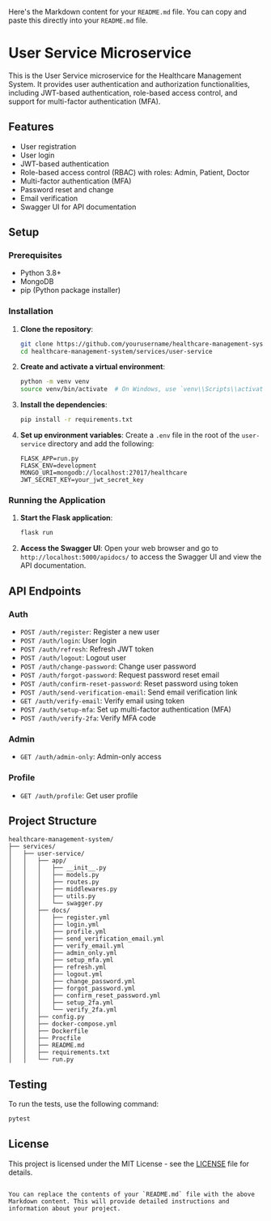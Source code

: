 Here's the Markdown content for your `README.md` file. You can copy and paste this directly into your `README.md` file.

# User Service Microservice

This is the User Service microservice for the Healthcare Management System. It provides user authentication and authorization functionalities, including JWT-based authentication, role-based access control, and support for multi-factor authentication (MFA).

## Features

- User registration
- User login
- JWT-based authentication
- Role-based access control (RBAC) with roles: Admin, Patient, Doctor
- Multi-factor authentication (MFA)
- Password reset and change
- Email verification
- Swagger UI for API documentation

## Setup

### Prerequisites

- Python 3.8+
- MongoDB
- pip (Python package installer)

### Installation

1. **Clone the repository**:
   ```bash
   git clone https://github.com/yourusername/healthcare-management-system.git
   cd healthcare-management-system/services/user-service
   ```

2. **Create and activate a virtual environment**:
   ```bash
   python -m venv venv
   source venv/bin/activate  # On Windows, use `venv\\Scripts\\activate`
   ```

3. **Install the dependencies**:
   ```bash
   pip install -r requirements.txt
   ```

4. **Set up environment variables**:
   Create a `.env` file in the root of the `user-service` directory and add the following:
   ```plaintext
   FLASK_APP=run.py
   FLASK_ENV=development
   MONGO_URI=mongodb://localhost:27017/healthcare
   JWT_SECRET_KEY=your_jwt_secret_key
   ```

### Running the Application

1. **Start the Flask application**:
   ```bash
   flask run
   ```

2. **Access the Swagger UI**:
   Open your web browser and go to `http://localhost:5000/apidocs/` to access the Swagger UI and view the API documentation.

## API Endpoints

### Auth
- `POST /auth/register`: Register a new user
- `POST /auth/login`: User login
- `POST /auth/refresh`: Refresh JWT token
- `POST /auth/logout`: Logout user
- `POST /auth/change-password`: Change user password
- `POST /auth/forgot-password`: Request password reset email
- `POST /auth/confirm-reset-password`: Reset password using token
- `POST /auth/send-verification-email`: Send email verification link
- `GET /auth/verify-email`: Verify email using token
- `POST /auth/setup-mfa`: Set up multi-factor authentication (MFA)
- `POST /auth/verify-2fa`: Verify MFA code

### Admin
- `GET /auth/admin-only`: Admin-only access

### Profile
- `GET /auth/profile`: Get user profile

## Project Structure

```
healthcare-management-system/
├── services/
│   ├── user-service/
│   │   ├── app/
│   │   │   ├── __init__.py
│   │   │   ├── models.py
│   │   │   ├── routes.py
│   │   │   ├── middlewares.py
│   │   │   ├── utils.py
│   │   │   └── swagger.py
│   │   ├── docs/
│   │   │   ├── register.yml
│   │   │   ├── login.yml
│   │   │   ├── profile.yml
│   │   │   ├── send_verification_email.yml
│   │   │   ├── verify_email.yml
│   │   │   ├── admin_only.yml
│   │   │   ├── setup_mfa.yml
│   │   │   ├── refresh.yml
│   │   │   ├── logout.yml
│   │   │   ├── change_password.yml
│   │   │   ├── forgot_password.yml
│   │   │   ├── confirm_reset_password.yml
│   │   │   ├── setup_2fa.yml
│   │   │   └── verify_2fa.yml
│   │   ├── config.py
│   │   ├── docker-compose.yml
│   │   ├── Dockerfile
│   │   ├── Procfile
│   │   ├── README.md
│   │   ├── requirements.txt
│   │   └── run.py
```

## Testing

To run the tests, use the following command:
```bash
pytest
```

## License

This project is licensed under the MIT License - see the [LICENSE](LICENSE) file for details.
```

You can replace the contents of your `README.md` file with the above Markdown content. This will provide detailed instructions and information about your project.
